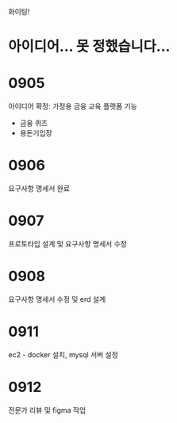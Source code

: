 화이팅!
# 아이디어... 못 정했습니다...
# 0905
아이디어 확정: 가정용 금융 교육 플랫폼
기능
* 금융 퀴즈
* 용돈기입장
# 0906
요구사항 명세서 완료
# 0907 
프로토타입 설계 및 요구사항 명세서 수정
# 0908
요구사항 명세서 수정 및 erd 설계

# 0911
ec2 - docker 설치, mysql 서버 설정
# 0912
전문가 리뷰 및 figma 작업